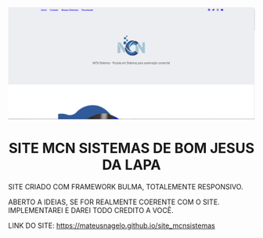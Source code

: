 <img src="./img/site-mcn.png"/>



<h1 align="center">  SITE MCN SISTEMAS DE BOM JESUS DA LAPA  </h1>



SITE CRIADO COM FRAMEWORK BULMA, TOTALEMENTE RESPONSIVO.

ABERTO A IDEIAS, SE FOR REALMENTE COERENTE COM O SITE.
IMPLEMENTAREI E DAREI TODO CREDITO A VOCÊ.




LINK DO SITE: https://mateusnagelo.github.io/site_mcnsistemas



